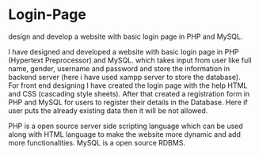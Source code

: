 # Login-Page
design and develop a website with basic login page in PHP and MySQL. 

I have designed and developed a website with basic login page in PHP (Hypertext Preprocessor) and MySQL.
which takes input from user like full name, gender, username and password and store the information in backend server 
(here i have used xampp server to store the database).  
For front end designing I have created the login page with the help HTML and CSS (cascading style sheets). 
After that created a registration form in PHP and MySQL for users to register their details in the Database. Here 
if user puts the already existing data then it will be not allowed.

PHP is a open source server side scripting language which can be used along with HTML language to make the website more dynamic
and add more functionalities.
MySQL is a open source RDBMS.
